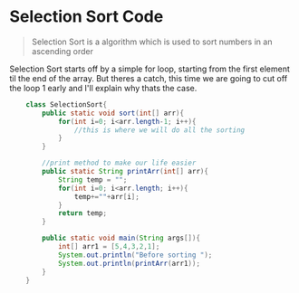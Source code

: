 # Selection Sort Code

> Selection Sort is a algorithm which is used to sort numbers in an ascending order

Selection Sort starts off by a simple for loop, starting from the first element til the end of the array. But theres a catch, this time we are going to cut off the loop 1 early and I'll explain why thats the case.

```java:SelectionSort.java
    class SelectionSort{
        public static void sort(int[] arr){
            for(int i=0; i<arr.length-1; i++){
                //this is where we will do all the sorting
            }
        }

        //print method to make our life easier
        public static String printArr(int[] arr){
            String temp = "";
            for(int i=0; i<arr.length; i++){
                temp+=""+arr[i];
            }
            return temp;
        }

        public static void main(String args[]){
            int[] arr1 = [5,4,3,2,1];
            System.out.println("Before sorting ");
            System.out.println(printArr(arr1));
        }
    }
```
